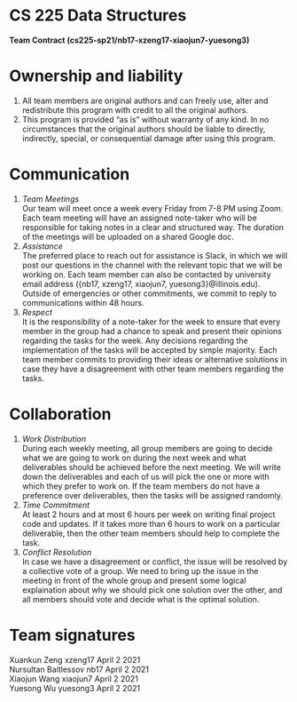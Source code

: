 # CS 225 Data Structures 
**Team Contract (cs225-sp21/nb17-xzeng17-xiaojun7-yuesong3)**

# Ownership and liability
1. All team members are original authors and can freely use, alter and redistribute this program with credit to all the original authors.
2. This program is provided “as is” without warranty of any kind. In no circumstances that the original authors should be liable to directly, indirectly, special, or consequential damage after using this program.

# Communication 
1. *Team Meetings* <br>
    Our team will meet once a week every Friday from 7-8 PM using Zoom. 
    Each team meeting will have an assigned note-taker who will be responsible for taking notes in a clear and structured way. The duration of the meetings will be uploaded on a shared Google doc.
2. *Assistance*  <br>
    The preferred place to reach out for assistance is Slack, in which we will post our questions in the channel with the relevant topic that we will be working on. Each team member can also be contacted by university email address ({nb17, xzeng17, xiaojun7, yuesong3}@illinois.edu). Outside of emergencies or other commitments, we commit to reply to communications within 48 hours.
3. *Respect*  <br>
    It is the responsibility of a note-taker for the week to ensure that every member in the group had a chance to speak and present their opinions regarding the tasks for the week. Any decisions regarding the implementation of the tasks will be accepted by simple majority. Each team member commits to providing their ideas or alternative solutions in case they have a disagreement with other team members regarding the tasks. 
    
# Collaboration
1. *Work Distribution* <br>
    During each weekly meeting, all group members are going to decide what we are going to work on during the next week and what deliverables should be achieved before the next meeting. We will write down the deliverables and each of us will pick the one or more with which they prefer to work on. If the team members do not have a preference over deliverables, then the tasks will be assigned randomly. 
2. *Time Commitment* <br>
    At least 2 hours and at most 6 hours per week on writing final project code and updates. If it takes more than 6 hours to work on a particular deliverable, then the other team members should help to complete the task. 
3. *Conflict Resolution* <br>
    In case we have a disagreement or conflict, the issue will be resolved by a collective vote of a group. We need to bring up the issue in the meeting in front of the whole group and present some logical explaination about why we should pick one solution over the other, and all members should vote and decide what is the optimal solution.

# Team signatures
Xuankun Zeng  xzeng17 April 2 2021  <br>
Nursultan Baitlessov nb17 April 2 2021  <br>
Xiaojun Wang xiaojun7 April 2 2021  <br>
Yuesong Wu yuesong3 April 2 2021  <br>

